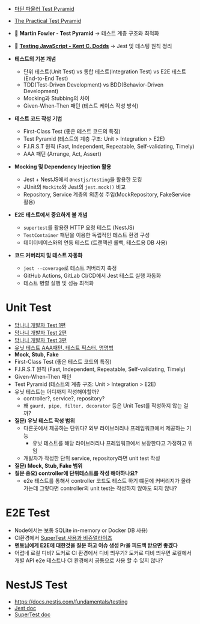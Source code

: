 
- [마틴 파울러 Test Pyramid](https://martinfowler.com/bliki/TestPyramid.html) 
- [The Practical Test Pyramid](https://martinfowler.com/articles/practical-test-pyramid.html) 

- 📄 **Martin Fowler - Test Pyramid** → 테스트 계층 구조와 최적화
- 📄 **[Testing JavaScript - Kent C. Dodds](https://testingjavascript.com/)** → Jest 및 테스팅 원칙 정리

- **테스트의 기본 개념**
    - 단위 테스트(Unit Test) vs 통합 테스트(Integration Test) vs E2E 테스트(End-to-End Test)
    - TDD(Test-Driven Development) vs BDD(Behavior-Driven Development)
    - Mocking과 Stubbing의 차이
    - Given-When-Then 패턴 (테스트 케이스 작성 방식)
- **테스트 코드 작성 기법**
    - First-Class Test (좋은 테스트 코드의 특징)
    - Test Pyramid (테스트의 계층 구조: Unit > Integration > E2E)
    - F.I.R.S.T 원칙 (Fast, Independent, Repeatable, Self-validating, Timely)
    - AAA 패턴 (Arrange, Act, Assert)
- **Mocking 및 Dependency Injection 활용**
    - Jest + NestJS에서 `@nestjs/testing`을 활용한 모킹
    - JUnit의 `Mockito`와 Jest의 `jest.mock()` 비교
    - Repository, Service 계층의 의존성 주입(MockRepository, FakeService 활용)
- **E2E 테스트에서 중요하게 볼 개념**
    - `supertest`를 활용한 HTTP 요청 테스트 (NestJS)
    - `TestContainer` 패턴을 이용한 독립적인 테스트 환경 구성
    - 데이터베이스와의 연동 테스트 (트랜잭션 롤백, 테스트용 DB 사용)
- **코드 커버리지 및 테스트 자동화**
    - `jest --coverage`로 테스트 커버리지 측정
    - GitHub Actions, GitLab CI/CD에서 Jest 테스트 실행 자동화
    - 테스트 병렬 실행 및 성능 최적화

# Unit Test

- [망나니 개발자 Test 1편](https://mangkyu.tistory.com/143) 
- [망나니 개발자 Test 2편](https://mangkyu.tistory.com/144) 
- [망나니 개발자 Test 3편](https://mangkyu.tistory.com/145) 
- [유닛 테스트 AAA패턴, 테스트 픽스터, 명명법](https://kukim.tistory.com/47) 
- **Mock, Stub, Fake** 
- First-Class Test (좋은 테스트 코드의 특징)
- F.I.R.S.T 원칙 (Fast, Independent, Repeatable, Self-validating, Timely)
- Given-When-Then 패턴
- Test Pyramid (테스트의 계층 구조: Unit > Integration > E2E)
- 유닛 테스트는 어디까지 작성해야할까?
	- controller?, service?, repository?
	-  왜 `gaurd, pipe, filter, decorator` 등은 Unit Test를 작성하지 않는 걸까?
- **질문) 유닛 테스트 작성 범위**
	- 다른곳에서 제공하는 단위다? 외부 라이브러리나 프레임워크에서 제공하는 기능
		- 유닛 테스트를 해당 라이브러리나 프레임워크에서 보장한다고 가정하고 위임
	- 개발자가 작성한 단위 service, repository라면 unit test 작성
- **질문) Mock, Stub, Fake 범위** 
- **질문 중요) controller에 단위테스트를 작성 해야하나요?** 
	- e2e 테스트를 통해서 controller 코드도 테스트 하기 떄문에 커버리지가 올라가는데 그렇다면 controller의 unit test는 작성하지 않아도 되지 않나?

# E2E Test

- Node에서는 보통 SQLite in-memory or Docker DB 사용)
- CI환경에서 [SuperTest 사용과 비쥬얼라이즈](https://naodeng.medium.com/supertest-tutorial-advanced-usage-integration-ci-cd-and-github-action-565bf80d3e7e) 
- **멘토님에게 E2E에 대한것을 질문 하고 이슈 생성 Pr을 피드백 받으면 좋겠다** 
- 어렵네 로컬 디비? 도커로 CI 환경에서 디비 띄우기? 도커로 디비 띄우면 로컬에서 개별 API e2e 테스트나 CI 환경에서 공통으로 사용 할 수 있지 않나?


# NestJS Test

- https://docs.nestjs.com/fundamentals/testing
- [Jest doc](https://jestjs.io/docs/getting-started) 
- [SuperTest doc](https://github.com/ladjs/supertest) 


